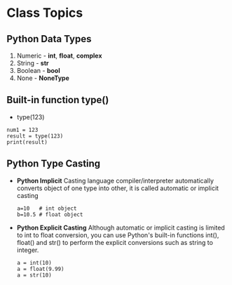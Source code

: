 # Class Topics

## Python Data Types
1. Numeric - **int**, **float**, **complex**
2. String - **str**
3. Boolean - **bool**
4. None - **NoneType**

## Built-in function type()
- type(123)
```
num1 = 123
result = type(123) 
print(result)
```

## Python Type Casting

- **Python Implicit** Casting
  language compiler/interpreter automatically converts object of one type into other, it is called automatic or implicit casting
  ``` 
  a=10   # int object 
  b=10.5 # float object
  ```

- **Python Explicit Casting**
Although automatic or implicit casting is limited to int to float conversion, you can use Python's built-in functions int(), float() and str() to perform the explicit conversions such as string to integer.
    ```
    a = int(10)
    a = float(9.99)
    a = str(10)
    ```